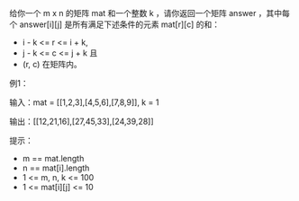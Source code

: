 给你一个 m x n 的矩阵 mat 和一个整数 k ，请你返回一个矩阵 answer ，其中每个 answer[i][j] 是所有满足下述条件的元素 mat[r][c] 的和： 

- i - k <= r <= i + k, 
- j - k <= c <= j + k 且
- (r, c) 在矩阵内。

例1：

输入：mat = [[1,2,3],[4,5,6],[7,8,9]], k = 1

输出：[[12,21,16],[27,45,33],[24,39,28]]

提示：

- m == mat.length
- n == mat[i].length
- 1 <= m, n, k <= 100
- 1 <= mat[i][j] <= 10


